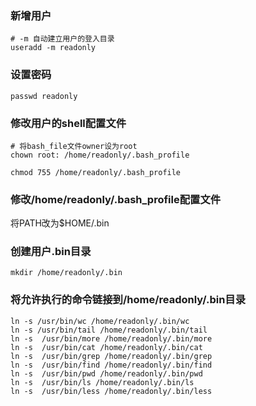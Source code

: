 ### 新增用户
```shell
# -m 自动建立用户的登入目录
useradd -m readonly
```

### 设置密码
```shell
passwd readonly
```

### 修改用户的shell配置文件
```shell
# 将bash_file文件owner设为root
chown root: /home/readonly/.bash_profile

chmod 755 /home/readonly/.bash_profile
```

### 修改/home/readonly/.bash_profile配置文件
将PATH改为$HOME/.bin

### 创建用户.bin目录
```shell
mkdir /home/readonly/.bin
```

### 将允许执行的命令链接到/home/readonly/.bin目录
```shell
ln -s /usr/bin/wc /home/readonly/.bin/wc
ln -s /usr/bin/tail /home/readonly/.bin/tail
ln -s  /usr/bin/more /home/readonly/.bin/more
ln -s  /usr/bin/cat /home/readonly/.bin/cat
ln -s  /usr/bin/grep /home/readonly/.bin/grep
ln -s  /usr/bin/find /home/readonly/.bin/find
ln -s  /usr/bin/pwd /home/readonly/.bin/pwd
ln -s  /usr/bin/ls /home/readonly/.bin/ls
ln -s  /usr/bin/less /home/readonly/.bin/less
```
